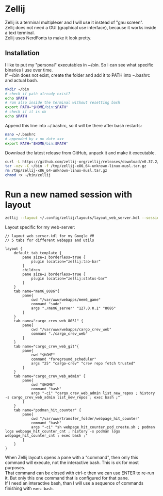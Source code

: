 # Zellij

Zellij is a terminal multiplexer and I will use it instead of "gnu screen".  
Zellij does not need a GUI (graphical use interface), because it works inside a text terminal.  
Zellij uses NerdFonts to make it look pretty.  

## Installation

I like to put my "personal" executables in ~/bin. So I can see what specific binaries I use over time.  
If ~/bin does not exist, create the folder and add it to PATH into ~.bashrc and actual bash.  

```bash
mkdir ~/bin
# check if path already exist?
echo $PATH
# run also inside the terminal without resetting bash
export PATH="$HOME/bin:$PATH"
# check if it is ok
echo $PATH
```
		
Append this line into ~/.bashrc, so it will be there after bash restarts:  

```bash
nano ~/.bashrc
# appended by x on date xxx
export PATH="$HOME/bin:$PATH"
```

Download the latest release from GitHub, unpack it and make it executable.  

```bash
curl -L https://github.com/zellij-org/zellij/releases/download/v0.37.2/zellij-x86_64-unknown-linux-musl.tar.gz --output /tmp/zellij-x86_64-unknown-linux-musl.tar.gz
tar -xzv -C ~/bin -f /tmp/zellij-x86_64-unknown-linux-musl.tar.gz 
rm /tmp/zellij-x86_64-unknown-linux-musl.tar.gz
chmod +x ~/bin/zellij
```

# Run a new named session with layout

```bash
zellij --layout ~/.config/zellij/layouts/layout_web_server.kdl --session web_server
```

Layout specific for my web-server:

```kdl
// layout_web_server.kdl for my Google VM
// 5 tabs for different webapps and utils

layout {
	default_tab_template {
        pane size=1 borderless=true {
            plugin location="zellij:tab-bar"
        }
        children
        pane size=2 borderless=true {
            plugin location="zellij:status-bar"
        }
    }
	tab name="mem6_8086"{	
		pane{
			cwd "/var/www/webapps/mem6_game"		
			command "sudo"
			args "./mem6_server" "127.0.0.1" "8086"
		}
	}
	tab name="cargo_crev_web_8051" {
		pane{
			cwd "/var/www/webapps/cargo_crev_web"		
			command "./cargo_crev_web"
		}
	}
	tab name="cargo_crev_web_git"{	
		pane{
			cwd "$HOME"		
			command "foreground_scheduler"
			args "25" "cargo-crev" "crev repo fetch trusted"
		}
	}
	tab name="cargo_crev_web_admin" {
		pane{
			cwd "$HOME"	
			command "bash"			
			args "-ci" "cargo_crev_web_admin list_new_repos ; history -s cargo_crev_web_admin list_new_repos ; exec bash ;"
		}
	}
	tab name="podman_hit_counter" {
		pane{
			cwd "/var/www/transfer_folder/webpage_hit_counter"
			command "bash"
			args "-ci" "sh webpage_hit_counter_pod_create.sh ; podman logs webpage_hit_counter_cnt ; history -s podman logs webpage_hit_counter_cnt ; exec bash ;"
		}
	}
}
```

When Zellij layouts opens a pane with a "command", then only this command will execute, not the interactive bash. This is ok for most purposes.  
That command can be closed with ctrl-c then we can use ENTER to re-run it. But only this one command that is configured for that pane.  
If I need an interactive bash, than I will use a sequence of commands finishing with `exec bash`.  

